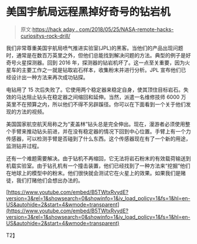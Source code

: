 # 美国宇航局远程黑掉好奇号的钻岩机

> 原文:[https://hack aday . com/2018/05/25/NASA-remote-hacks-curiositys-rock-drill/](https://hackaday.com/2018/05/25/nasa-remotely-hacks-curiositys-rock-drill/)

我们非常尊重美国宇航局喷气推进实验室(JPL)的黑客。当他们的产品出现问题时，通常是在数百万英里之外，但他们总能找到解决问题的方法。典型的例子是好奇号火星探测器。回到 2016 年，探测器的钻岩机坏了。这一点至关重要，因为火星车的主要工作之一就是钻取岩石样本，收集粉末并进行分析。JPL 宣布他们已经设计出一种方法来再次成功钻探。

电钻用了 15 次后失败了。它使用两个稳定器来稳定自身，使其顶住目标岩石。失效的马达阻止钻头在稳定器之间缩回和延伸。当然，派遣一名维修技师 6000 万英里不在预算之内，所以他们不得不另辟蹊径。你可以在下面看到一个关于他们发现的方法的视频。

美国国家航空航天局称之为“麦盖林”钻头总是完全伸出。现在，漫游者必须使用整个手臂来推动钻头前进，并在没有稳定器的情况下回到中心位置。手臂上有一个力传感器，可以检测手臂是否碰到了什么东西。这个传感器现在有了一个新的用途，监测钻井过程。

还有一个难题需要解决。由于钻机不再缩回，它无法将岩石粉末的有效载荷输送到机载实验室。由于钻孔机有一个撞击装置，他们已经找到了一种方法来“挖掘”他们在地球上的模型中的粉末。他们很快就会测试它在火星上的效果。如果我们是赌徒，我们打赌他们会想出办法的。

 [https://www.youtube.com/embed/B5TWtxRvydE?version=3&rel=1&showsearch=0&showinfo=1&iv_load_policy=1&fs=1&hl=en-US&autohide=2&start=4&wmode=transparent](https://www.youtube.com/embed/B5TWtxRvydE?version=3&rel=1&showsearch=0&showinfo=1&iv_load_policy=1&fs=1&hl=en-US&autohide=2&start=4&wmode=transparent)

T2】